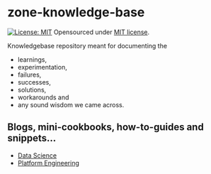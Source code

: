 # zone-knowledge-base

 [![License: MIT](https://img.shields.io/badge/License-MIT-yellow.svg)](./LICENSE)
 Opensourced under  [MIT license](./LICENSE).
 
Knowledgebase repository meant for documenting the 
* learnings, 
* experimentation, 
* failures, 
* successes, 
* solutions,
* workarounds and 
* any sound wisdom
 we came across.

## Blogs, mini-cookbooks, how-to-guides and snippets...

* [Data Science](data-science/readme.md)
* [Platform Engineering](platform-engineering/readme.md)
